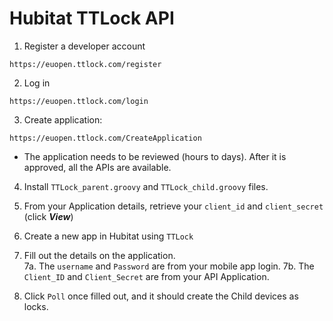 # Hubitat TTLock API

1. Register a developer account
```
https://euopen.ttlock.com/register
```

2. Log in 
```
https://euopen.ttlock.com/login
```

3. Create application:
```
https://euopen.ttlock.com/CreateApplication
```
- The application needs to be reviewed (hours to days). After it is approved, all the APIs are available.

4. Install `TTLock_parent.groovy` and `TTLock_child.groovy` files.

5. From your Application details, retrieve your `client_id` and `client_secret` (click ***View***)

6. Create a new app in Hubitat using `TTLock`

7. Fill out the details on the application.  
7a. The `username` and `Password` are from your mobile app login.
7b. The `Client_ID` and `Client_Secret` are from your API Application.

8. Click `Poll` once filled out, and it should create the Child devices as locks.

